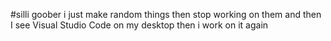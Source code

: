 #silli goober
i just make random things
then stop working on them
and then I see Visual Studio Code on my desktop
then i work on it again
